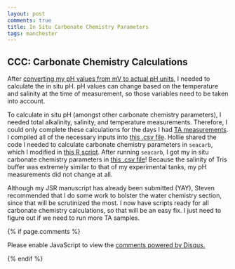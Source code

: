 ```yaml
---
layout: post
comments: true
title: In Situ Carbonate Chemistry Parameters
tags: manchester
---
```


## CCC: Carbonate Chemistry Calculations

After [converting my pH values from mV to actual pH units](https://yaaminiv.github.io/pH-Unit-Conversion-and-Averaging/), I needed to calculate the in situ pH. pH values can change based on the temperature and salinity at the time of measurement, so those variables need to be taken into account.

To calculate in situ pH (amongst other carbonate chemistry parameters), I needed total alkalinity, salinity, and temperature measurements. Therefore, I could only complete these calculations for the days I had [TA measurements](https://yaaminiv.github.io/Averaging-Total-Alkalinity/). I compiled all of the necessary inputs into [this .csv file](https://github.com/RobertsLab/project-oyster-oa/blob/master/data/Manchester/Water-Chemistry-Data/2018-04-30-In-Situ-Variable-Calculations/2018-04-30-Seacarb-Inputs.csv). Hollie shared the code I needed to calculate carbonate chemistry parameters in `seacarb`, which I modified in [this R script](https://github.com/RobertsLab/project-oyster-oa/blob/master/data/Manchester/Water-Chemistry-Data/2018-04-30-In-Situ-Variable-Calculations/2018-04-30-In-Situ-pH-Calculations.R). After running `seacarb`, I got my in situ carbonate chemistry parameters in [this .csv file](https://github.com/RobertsLab/project-oyster-oa/blob/master/data/Manchester/Water-Chemistry-Data/2018-04-30-In-Situ-Variable-Calculations/2018-04-30-In-Situ-Carbonate-Chemistry-Parameters.csv)! Because the salinity of Tris buffer was extremely similar to that of my experimental tanks, my pH measurements did not change at all.

Although my JSR manuscript has already been submitted (YAY), Steven recommended that I do some work to bolster the water chemistry section, since that will be scrutinized the most. I now have scripts ready for all carbonate chemistry calculations, so that will be an easy fix. I just need to figure out if we need to run more TA samples.

{% if page.comments %}

<div id="disqus_thread"></div>
<script>

/**
*  RECOMMENDED CONFIGURATION VARIABLES: EDIT AND UNCOMMENT THE SECTION BELOW TO INSERT DYNAMIC VALUES FROM YOUR PLATFORM OR CMS.
*  LEARN WHY DEFINING THESE VARIABLES IS IMPORTANT: https://disqus.com/admin/universalcode/#configuration-variables*/
/*
var disqus_config = function () {
this.page.url = PAGE_URL;  // Replace PAGE_URL with your page's canonical URL variable
this.page.identifier = PAGE_IDENTIFIER; // Replace PAGE_IDENTIFIER with your page's unique identifier variable
};
*/
(function() { // DON'T EDIT BELOW THIS LINE
var d = document, s = d.createElement('script');
s.src = 'https://the-responsible-grad-student.disqus.com/embed.js';
s.setAttribute('data-timestamp', +new Date());
(d.head || d.body).appendChild(s);
})();
</script>
<noscript>Please enable JavaScript to view the <a href="https://disqus.com/?ref_noscript">comments powered by Disqus.</a></noscript>

{% endif %}

<script id="dsq-count-scr" src="//the-responsible-grad-student.disqus.com/count.js" async></script>
